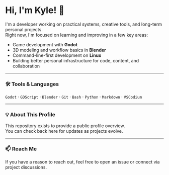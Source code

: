 # Hi, I'm Kyle! 👋

I'm a developer working on practical systems, creative tools, and long-term personal projects.  
Right now, I'm focused on learning and improving in a few key areas:

- Game development with **Godot**
- 3D modeling and workflow basics in **Blender**
- Command-line-first development on **Linux**
- Building better personal infrastructure for code, content, and collaboration

---

### 🛠️ Tools & Languages

`Godot` · `GDScript` · `Blender` · `Git` · `Bash` · `Python` · `Markdown` · `VSCodium`

---

<!--### 🧩 Current Projects

--- -->

### 💡 About This Profile

This repository exists to provide a public profile overview.  
You can check back here for updates as projects evolve.

---

### 📫 Reach Me

If you have a reason to reach out, feel free to open an issue or connect via project discussions.
